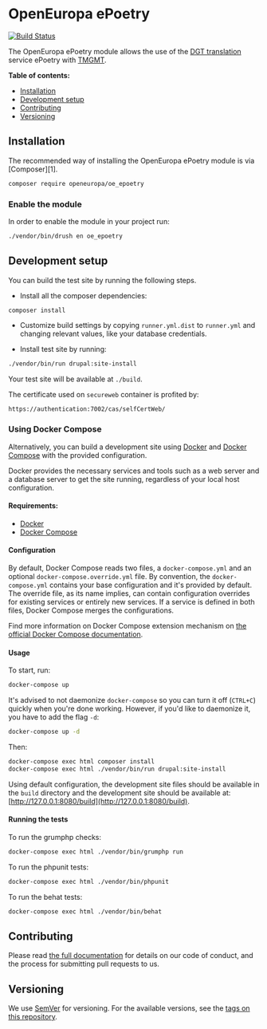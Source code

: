 # OpenEuropa ePoetry

[![Build Status](https://drone.fpfis.eu/api/badges/openeuropa/oe_epoetry/status.svg?branch=master)](https://drone.fpfis.eu/openeuropa/oe_epoetry)

The OpenEuropa ePoetry module allows the use of the [DGT translation](https://ec.europa.eu/info/departments/translation_en) service ePoetry with [TMGMT](https://www.drupal.org/project/tmgmt).

**Table of contents:**

- [Installation](#installation)
- [Development setup](#development-setup)
- [Contributing](#contributing)
- [Versioning](#versioning)

## Installation

The recommended way of installing the OpenEuropa ePoetry module is via [Composer][1].

```bash
composer require openeuropa/oe_epoetry
```

### Enable the module

In order to enable the module in your project run:

```bash
./vendor/bin/drush en oe_epoetry
```

## Development setup

You can build the test site by running the following steps.

* Install all the composer dependencies:

```bash
composer install
```

* Customize build settings by copying `runner.yml.dist` to `runner.yml` and
changing relevant values, like your database credentials.

* Install test site by running:

```bash
./vendor/bin/run drupal:site-install
```

Your test site will be available at `./build`.

The certificate used on `secureweb` container is profited by: 
```
https://authentication:7002/cas/selfCertWeb/
```

### Using Docker Compose

Alternatively, you can build a development site using [Docker](https://www.docker.com/get-docker) and 
[Docker Compose](https://docs.docker.com/compose/) with the provided configuration.

Docker provides the necessary services and tools such as a web server and a database server to get the site running, 
regardless of your local host configuration.

#### Requirements:

- [Docker](https://www.docker.com/get-docker)
- [Docker Compose](https://docs.docker.com/compose/)

#### Configuration

By default, Docker Compose reads two files, a `docker-compose.yml` and an optional `docker-compose.override.yml` file.
By convention, the `docker-compose.yml` contains your base configuration and it's provided by default.
The override file, as its name implies, can contain configuration overrides for existing services or entirely new 
services.
If a service is defined in both files, Docker Compose merges the configurations.

Find more information on Docker Compose extension mechanism on [the official Docker Compose documentation](https://docs.docker.com/compose/extends/).

#### Usage

To start, run:

```bash
docker-compose up
```

It's advised to not daemonize `docker-compose` so you can turn it off (`CTRL+C`) quickly when you're done working.
However, if you'd like to daemonize it, you have to add the flag `-d`:

```bash
docker-compose up -d
```

Then:

```bash
docker-compose exec html composer install
docker-compose exec html ./vendor/bin/run drupal:site-install
```

Using default configuration, the development site files should be available in the `build` directory and the development site
should be available at: [http://127.0.0.1:8080/build](http://127.0.0.1:8080/build).

#### Running the tests

To run the grumphp checks:

```bash
docker-compose exec html ./vendor/bin/grumphp run
```

To run the phpunit tests:

```bash
docker-compose exec html ./vendor/bin/phpunit
```

To run the behat tests:

```bash
docker-compose exec html ./vendor/bin/behat
```

## Contributing

Please read [the full documentation](https://github.com/openeuropa/openeuropa) for details on our code of conduct, and the process for submitting pull requests to us.

## Versioning

We use [SemVer](http://semver.org/) for versioning. For the available versions, see the [tags on this repository](https://github.com/openeuropa/oe_epoetry/tags).
